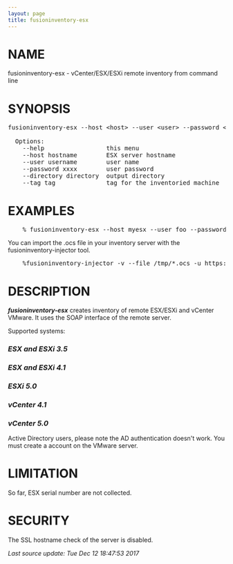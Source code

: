 ```yaml
---
layout: page
title: fusioninventory-esx
---
```

<style>
.post-content h2 { font-weight: bold ; margin: 1.5rem 0; }
.post-content h1:before { content: ''; }
.post-content h2:before { content: ''; }
.post-content h3:before { content: ''; }
</style>
<!-- begin man -->

# NAME

fusioninventory-esx - vCenter/ESX/ESXi remote inventory from command line


# SYNOPSIS

<pre>fusioninventory-esx --host &#60;host&#62; --user &#60;user&#62; --password &#60;password&#62; --directory &#60;directory&#62;

  Options:
    --help                 this menu
    --host hostname        ESX server hostname
    --user username        user name
    --password xxxx        user password
    --directory directory  output directory
    --tag tag              tag for the inventoried machine</pre>

# EXAMPLES

<pre>    % fusioninventory-esx --host myesx --user foo --password bar --directory /tmp</pre>

You can import the .ocs file in your inventory server with the fusioninventory-injector tool.


<pre>    %fusioninventory-injector -v --file /tmp/*.ocs -u https://myserver/plugins/fusioninventory/</pre>

# DESCRIPTION

_**fusioninventory-esx**_ creates inventory of remote ESX/ESXi and vCenter VMware. It uses the SOAP interface of the remote server.


Supported systems:


### _**ESX and ESXi 3.5**_

### _**ESX and ESXi 4.1**_

### _**ESXi 5.0**_

### _**vCenter 4.1**_

### _**vCenter 5.0**_


Active Directory users, please note the AD authentication doesn&#39;t work. You must create a account on the VMware server.


# LIMITATION

So far, ESX serial number are not collected.


# SECURITY

The SSL hostname check of the server is disabled.


<em class='post-meta'>Last source update: Tue Dec 12 18:47:53 2017</em>
<!-- end man -->
